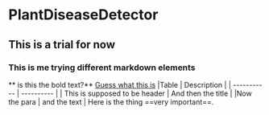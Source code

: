 # PlantDiseaseDetector
## This is a trial for now
### This is me trying different markdown elements
** is this the bold text?**
[Guess what this is](https://desktop.github.com/)
|Table | Description |
| ----------- | ---------- |
| This is supposed to be header | And then the title |
|Now the para | and the text |
Here is the thing ==very important==.
